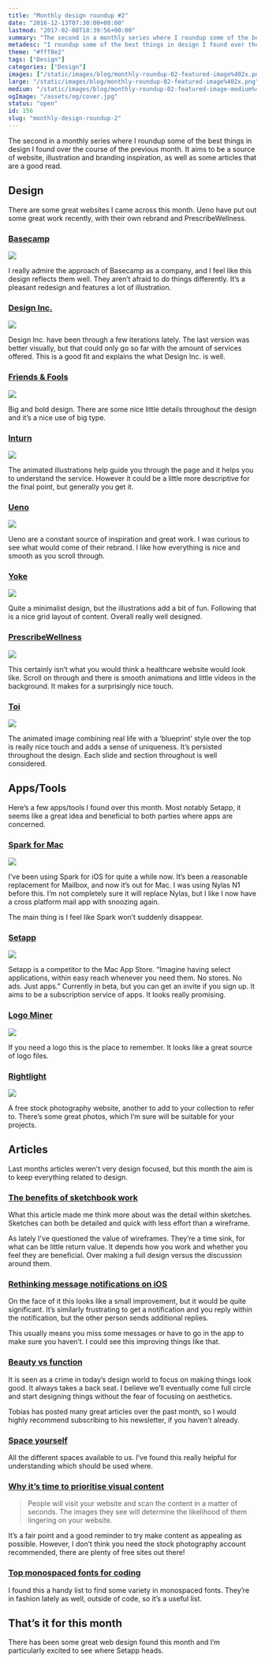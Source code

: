 ```yaml
---
title: "Monthly design roundup #2"
date: "2016-12-13T07:30:00+00:00"
lastmod: "2017-02-08T18:39:56+00:00"
summary: "The second in a monthly series where I roundup some of the best things in design I found over the course of the previous month. It aims to be a source of website, illustration and branding inspiration, as well as some articles that are a good read."
metadesc: "I roundup some of the best things in design I found over the course of the previous month. It aims to be a source of website, illustration and branding inspiration, as well as some articles that are a good read."
theme: "#fff8e2"
tags: ["Design"]
categories: ["Design"]
images: ["/static/images/blog/monthly-roundup-02-featured-image%402x.png"]
large: "/static/images/blog/monthly-roundup-02-featured-image%402x.png"
medium: "/static/images/blog/monthly-roundup-02-featured-image-medium%402x.png"
ogImage: "/assets/og/cover.jpg"
status: "open"
id: 156
slug: "monthly-design-roundup-2"
---
```


The second in a monthly series where I roundup some of the best things in design I found over the course of the previous month. It aims to be a source of website, illustration and branding inspiration, as well as some articles that are a good read.

## Design
There are some great websites I came across this month. Ueno have put out some great work recently, with their own rebrand and PrescribeWellness. 

### [Basecamp](https://basecamp.com)

<Image src="/static/images/blog/monthly-roundup-02-basecamp@2x.jpg" width={738} height={492} />

I really admire the approach of Basecamp as a company, and I feel like this design reflects them well. They aren’t afraid to do things differently. It’s a pleasant redesign and features a lot of illustration.

### [Design Inc.](https://www.designinc.com)

<Image src="/static/images/blog/monthly-roundup-02-designinc@2x.png" width={738} height={492} />

Design Inc. have been through a few iterations lately. The last version was better visually, but that could only go so far with the amount of services offered. This is a good fit and explains the what Design Inc. is well.

### [Friends & Fools](http://www.friendsandfools.be)

<Image src="/static/images/blog/monthly-roundup-02-friends-fools@2x.jpg" width={738} height={492} />

Big and bold design. There are some nice little details throughout the design and it’s a nice use of big type.

### [Inturn](http://inturn.co)

<Image src="/static/images/blog/monthly-roundup-02-inturn@2x.png" width={738} height={492} />

The animated illustrations help guide you through the page and it helps you to understand the service. However it could be a little more descriptive for the final point, but generally you get it.

### [Ueno](https://ueno.co/)

<Image src="/static/images/blog/monthly-roundup-02-ueno@2x.jpg" width={738} height={492} />

Ueno are a constant source of inspiration and great work. I was curious to see what would come of their rebrand. I like how everything is nice and smooth as you scroll through.

### [Yoke](http://www.thisisyoke.com/)

<Image src="/static/images/blog/monthly-roundup-02-yoke@2x.png" width={738} height={492} />

Quite a minimalist design, but the illustrations add a bit of fun. Following that is a nice grid layout of content. Overall really well designed.

### [PrescribeWellness](http://www.prescribewellness.com/)

<Image src="/static/images/blog/monthly-roundup-02-prescribewellness@2x.jpg" width={738} height={492} />

This certainly isn’t what you would think a healthcare website would look like. Scroll on through and there is smooth animations and little videos in the background. It makes for a surprisingly nice touch.

### [Toi](http://toi.io/)

<Image src="/static/images/blog/monthly-roundup-02-toi@2x.jpg" width={738} height={492} />

The animated image combining real life with a ‘blueprint’ style over the top is really nice touch and adds a sense of uniqueness. It’s persisted throughout the design. Each slide and section throughout is well considered.

## Apps/Tools
Here’s a few apps/tools I found over this month. Most notably Setapp, it seems like a great idea and beneficial to both parties where apps are concerned.


### [Spark for Mac](https://sparkmailapp.com/)

<Image src="/static/images/blog/monthly-roundup-02-spark@2x.jpg" width={738} height={492} />

I’ve been using Spark for iOS for quite a while now. It’s been a reasonable replacement for Mailbox, and now it’s out for Mac. I was using Nylas N1 before this. I’m not completely sure it will replace Nylas, but I like I now have a cross platform mail app with snoozing again. 

The main thing is I feel like Spark won’t suddenly disappear.

### [Setapp](https://setapp.com/)

<Image src="/static/images/blog/monthly-roundup-02-setapp@2x.jpg" width={738} height={492} />

Setapp is a competitor to the Mac App Store. “Imagine having select applications, within easy reach whenever you need them. No stores. No ads. Just apps.” Currently in beta, but you can get an invite if you sign up. It aims to be a subscription service of apps. It looks really promising. 

### [Logo Miner](http://logominer.com/)

<Image src="/static/images/blog/monthly-roundup-02-logominer@2x.png" width={738} height={492} />

If you need a logo this is the place to remember. It looks like a great source of logo files. 

### [Rightlight](http://rightlight.nordwoodthemes.com/)

<Image src="/static/images/blog/monthly-roundup-02-rightlight@2x.jpg" width={738} height={492} />

A free stock photography website, another to add to your collection to refer to. There’s some great photos, which I’m sure will be suitable for your projects.

## Articles
Last months articles weren't very design focused, but this month the aim is to keep everything related to design.

### [The benefits of sketchbook work](https://medium.com/@andrewcouldwell/start-simple-e089d0039744#.g10tkqyid)
What this article made me think more about was the detail within sketches. Sketches can both be detailed and quick with less effort than a wireframe. 

As lately I've questioned the value of wireframes. They’re a time sink, for what can be little return value. It depends how you work and whether you feel they are beneficial. Over making a full design versus the discussion around them.

### [Rethinking message notifications on iOS](https://medium.com/@lewisplushumphreys/rethinking-message-notifications-on-ios-c201edea59a2)
On the face of it this looks like a small improvement, but it would be quite significant. It’s similarly frustrating to get a notification and you reply within the notification, but the other person sends additional replies. 

This usually means you miss some messages or have to go in the app to make sure you haven’t. I could see this improving things like that.

### [Beauty vs function](http://www.vanschneider.com/beauty-vs-function)
It is seen as a crime in today’s design world to focus on making things look good. It always takes a back seat. I believe we’ll eventually come full circle and start designing things without the fear of focusing on aesthetics. 

Tobias has posted many great articles over the past month, so I would highly recommend subscribing to his newsletter, if you haven’t already.

### [Space yourself](https://www.smashingmagazine.com/2015/10/space-yourself)
All the different spaces available to us. I’ve found this really helpful for understanding which should be used where.

### [Why it’s time to prioritise visual content](https://boagworld.com/design/time-prioritize-visual-content/)

> People will visit your website and scan the content in a matter of seconds. The images they see will determine the likelihood of them lingering on your website. 

It’s a fair point and a good reminder to try make content as appealing as possible. However, I don’t think you need the stock photography account recommended, there are plenty of free sites out there!

### [Top monospaced fonts for coding](https://frontendcurated.com/top-monospaced-fonts-for-coding-a7d941a143fe)

I found this a handy list to find some variety in monospaced fonts. They’re in fashion lately as well, outside of code, so it’s a useful list.

## That’s it for this month
There has been some great web design found this month and I’m particularly excited to see where Setapp heads.